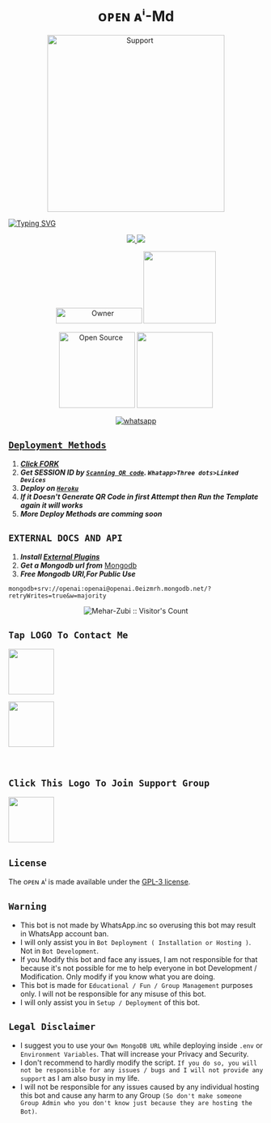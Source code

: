 
<h1 align="center"> ᴏᴘᴇɴ ᴀⁱ-Md </h1>
</p>
<p align="center">
  <a href="https://chat.whatsapp.com/">
    <img alt=Support height="350" src="https://i.imgur.com/t6VBCJL.jpg"> 
    </p>
<a href="https://git.io/typing-svg"><img src="https://readme-typing-svg.demolab.com?font=Impact&size=50&pause=1000&color=000000&center=true&width=910&height=100&lines=THIS IS+XLICON-MD ;MULTI+DEVICE+WHATSAPP+BOT;CREATED+BY+THE TEAM XLICON ;PUBLIC+RELESED+DATE;2023/08/11." alt="Typing SVG" /></a>
  </p>

<p align="center">
  <a href="https://github.com/Mehar-Zubi/Open-AI/fork">
    <img src="https://img.shields.io/github/forks/Mehar-Zubi/Open-AI?label=Fork&style=social">
    
    
  <a href="https://github.com/Mehar-Zubi/Open-AI/stargazers">
    <img src="https://img.shields.io/github/stars/Mehar-Zubi/Open-AI?style=social">
  </a>

</p>


<p align="center">
<a href="https://github.com/Mehar-Zubi"><img title="Owner" src="https://img.shields.io/badge/Owner-Maher Zubair-black.svg?style=for-the-badge&logo=github" width="170px" height="31"></a>

 <a href="https://github.com/Mehar-Zubi/Open-AI/blob/main/LICENCE">
<img src='https://img.shields.io/github/license/Mehar-Zubi/Open-AI?color=%231e81b0&style=for-the-badge' width="143px">

<p align="center">
<a href="https://github.com/Mehar-Zubi"><img title="Open Source" src="https://img.shields.io/badge/Open%20Source-YES-black.svg?style=for-the-badge" width="150px"></a>
<a href="https://github.com/Mehar-Zubi"><img title="" src="https://img.shields.io/badge/Maintained-YES-black.svg?style=for-the-badge" width="150px"></a>

<p align="center"> 
  <a aria-label="Join our chats" href="https://chat.whatsapp.com/xxxxxxxxxxxxxxx" target="_blank">
   <img alt="whatsapp" src="https://img.shields.io/badge/Support Group-25D366?style=for-the-badge&logo=whatsapp&logoColor=white" />








## ```Deployment Methods```
1. ***Click [FORK](https://github.com/Mehar-Zubi/Open-AI/fork)***
2. ***Get SESSION ID  by [`Scanning QR code`](https://replit.com/@SuhailTechInfo/Secktor-Bot). `Whatapp>Three dots>Linked Devices`***
3. ***Deploy on [`Heroku`](https://repl.it/github/SuhailTechInfo/Secktor-bot)***
4. ***If it Doesn't Generate QR Code in first Attempt then Run the Template again it will works***
5. ***More Deploy Methods are comming soon***

## ```EXTERNAL DOCS AND API```

1. ***Install [External Plugins](https://github.com/SamPandey001/Secktor-Plugins)***
2. ***Get a Mongodb url from*** [Mongodb](https://account.mongodb.com/)
3. ***Free Mongodb URI,For Public Use***
```
mongodb+srv://openai:openai@openai.0eizmrh.mongodb.net/?retryWrites=true&w=majority
```
<p align="center"><img src="https://profile-counter.glitch.me/{Mehar-Zubi}/count.svg" alt="Mehar-Zubi :: Visitor's Count" /></p>

 ## ```Tap LOGO To Contact Me```
 <p align="centre">
  <a href="mailto:etc@gmail.com">
    <img src="https://i.ibb.co/Kx8NXxT/mail-gmail-22737.png" align="centre" width="90" />
  </a>
</p> 

  <p align="centre">
  <a href="https://wa.me/xxxxxxxxxxxx?text=Hi%20Maher-Zubair%20Sir...%20I%20need%20some%20help%20in%20ᴏᴘᴇɴ-ᴀⁱ%20MD">
    <img src="https://i.ibb.co/2MLVZwm/whatsapp-logo-icon-181644.png" align="centre" width="90" />
  </a>
</p>

<br>

## ```Click This Logo To Join Support Group```
 <p align="centre">
   <a aria-label="Join our chats" href="https://chat.whatsapp.com/xxxxxxxxxxxxxxx" target="_blank">
    <img src="https://i.ibb.co/2MLVZwm/whatsapp-logo-icon-181644.png" align="centre" width="90" />
  </a>
</p>


## ```License```
The ᴏᴘᴇɴ ᴀⁱ is made available under the [GPL-3 license](https://github.com/Mehar-Zubi/Open-AI/blob/main/LICENCE).  


## ```Warning```
- This bot is not made by WhatsApp.inc so overusing this bot may result in WhatsApp account ban.
- I will only assist you in `Bot Deployment ( Installation or Hosting )`. Not in `Bot Development`.
- If you Modify this bot and face any issues, I am not responsible for that because it's not possible for me  to help everyone in bot Development / Modification. Only modify if you know what you are doing.
- This bot is made for `Educational / Fun / Group Management` purposes only. I will not be responsible for any misuse of this bot.
- I will only assist you in `Setup / Deployment` of this bot.


## ```Legal Disclaimer```
- I suggest you to use your `Own MongoDB URL` while deploying inside `.env` or `Environment Variables`. That will increase your Privacy and Security.
- I don't recommend to hardly modify the script. `If you do so, you will not be responsible for any issues / bugs and I will not provide any support` as I am also busy in my life.
- I will not be responsible for any issues caused by any individual hosting this bot and cause any harm to any Group `(So don't make someone Group Admin who you don't know just because they are hosting the Bot)`.
